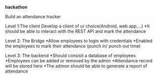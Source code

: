 **hackathon**

Build an attendance tracker

Level 1:The client
Develop a client of ur choice(Android, web app,...)
*It should be able to interact with the REST API and mark the attendance

 Level 2: The Bridge
*Allow employees to login with credentials
*Enabled the employees to mark their attendance (punch in/ punch out time)

 Level 3: The backend
*Should consisit a database of employees
*Employees can be added or removed by  the admin
*Attendance record will be stored here
*The admon should be able to generate a report of attendance
